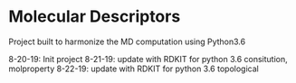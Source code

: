 # Molecular Descriptors

Project built to harmonize the MD computation using Python3.6

8-20-19: Init project
8-21-19: update with RDKIT for python 3.6 consitution, molproperty
8-22-19: update with RDKIT for python 3.6 topological